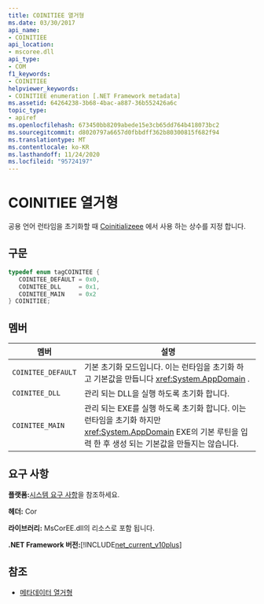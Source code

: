 ```yaml
---
title: COINITIEE 열거형
ms.date: 03/30/2017
api_name:
- COINITIEE
api_location:
- mscoree.dll
api_type:
- COM
f1_keywords:
- COINITIEE
helpviewer_keywords:
- COINITIEE enumeration [.NET Framework metadata]
ms.assetid: 64264238-3b68-4bac-a887-36b552426a6c
topic_type:
- apiref
ms.openlocfilehash: 673450bb8209abede15e3cb65dd764b418073bc2
ms.sourcegitcommit: d8020797a6657d0fbbdff362b80300815f682f94
ms.translationtype: MT
ms.contentlocale: ko-KR
ms.lasthandoff: 11/24/2020
ms.locfileid: "95724197"
---
```

# <a name="coinitiee-enumeration"></a>COINITIEE 열거형

공용 언어 런타임을 초기화할 때 [Coinitializeee](../hosting/coinitializeee-function.md) 에서 사용 하는 상수를 지정 합니다.  
  
## <a name="syntax"></a>구문  
  
```cpp  
typedef enum tagCOINITEE {  
   COINITEE_DEFAULT = 0x0,  
   COINITEE_DLL     = 0x1,  
   COINITEE_MAIN    = 0x2  
} COINITIEE;  
```  
  
## <a name="members"></a>멤버  
  
|멤버|설명|  
|------------|-----------------|  
|`COINITEE_DEFAULT`|기본 초기화 모드입니다. 이는 런타임을 초기화 하 고 기본값을 만듭니다 <xref:System.AppDomain> .|  
|`COINITEE_DLL`|관리 되는 DLL을 실행 하도록 초기화 합니다.|  
|`COINITEE_MAIN`|관리 되는 EXE를 실행 하도록 초기화 합니다. 이는 런타임을 초기화 하지만 <xref:System.AppDomain> EXE의 기본 루틴을 입력 한 후 생성 되는 기본값을 만들지는 않습니다.|  
  
## <a name="requirements"></a>요구 사항  

 **플랫폼:**[시스템 요구 사항](../../get-started/system-requirements.md)을 참조하세요.  
  
 **헤더:** Cor  
  
 **라이브러리:** MsCorEE.dll의 리소스로 포함 됩니다.  
  
 **.NET Framework 버전:**[!INCLUDE[net_current_v10plus](../../../../includes/net-current-v10plus-md.md)]  
  
## <a name="see-also"></a>참조

- [메타데이터 열거형](metadata-enumerations.md)
